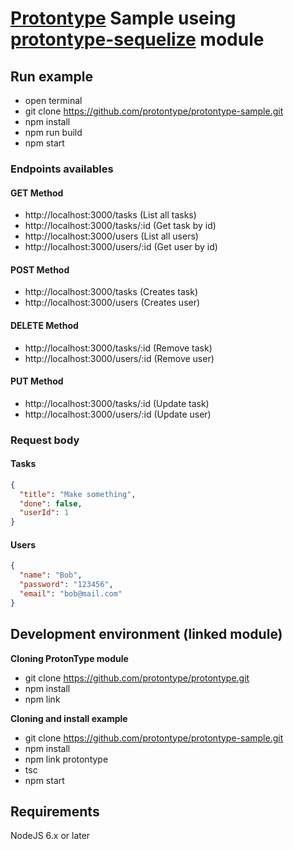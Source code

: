 # [Protontype](https://github.com/protontype/protontype) Sample useing [protontype-sequelize](https://github.com/protontype/protontype-sequelize) module

## Run example
 - open terminal
 - git clone https://github.com/protontype/protontype-sample.git
 - npm install
 - npm run build
 - npm start

### Endpoints availables
#### GET Method
- http://localhost:3000/tasks  (List all tasks)
- http://localhost:3000/tasks/:id (Get task by id)
- http://localhost:3000/users (List all users)
- http://localhost:3000/users/:id (Get user by id)
 
#### POST Method
- http://localhost:3000/tasks (Creates task)
- http://localhost:3000/users (Creates user)

#### DELETE Method
- http://localhost:3000/tasks/:id (Remove task)
- http://localhost:3000/users/:id (Remove user)

#### PUT Method
- http://localhost:3000/tasks/:id (Update task)
- http://localhost:3000/users/:id (Update user)

### Request body
#### Tasks
```json
{
  "title": "Make something",
  "done": false,
  "userId": 1
}
```

#### Users
```json
{
  "name": "Bob",
  "password": "123456",
  "email": "bob@mail.com"
}
```

## Development environment (linked module)

**Cloning ProtonType module**

- git clone https://github.com/protontype/protontype.git
- npm install
- npm link

**Cloning and install example**

 - git clone https://github.com/protontype/protontype-sample.git
- npm install
- npm link protontype
- tsc
- npm start

## Requirements
NodeJS 6.x or later